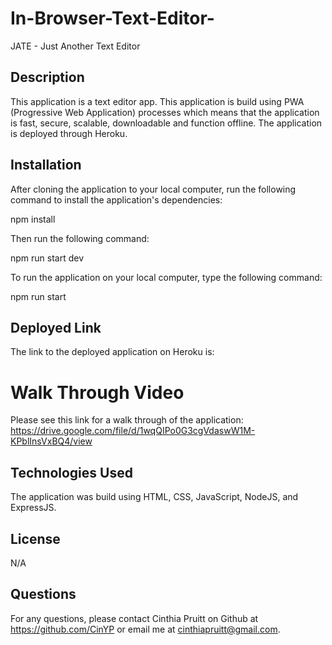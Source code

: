 # In-Browser-Text-Editor-
JATE - Just Another Text Editor

## Description

This application is a text editor app. This application is build using PWA (Progressive Web Application) processes which means that the application is fast, secure, scalable, downloadable and function offline. The application is deployed through Heroku. 


## Installation

After cloning the application to your local computer, run the following command to install the application's dependencies:

npm install 

Then run the following command:

npm run start dev


To run the application on your local computer, type the following command:

npm run start 

## Deployed Link 

The link to the deployed application on Heroku is: 

# Walk Through Video 

Please see this link for a walk through of the application: https://drive.google.com/file/d/1wqQIPo0G3cgVdaswW1M-KPblInsVxBQ4/view 

## Technologies Used 

The application was build using HTML, CSS, JavaScript, NodeJS, and ExpressJS. 

## License

N/A

## Questions 
For any questions, please contact Cinthia Pruitt on Github at https://github.com/CinYP or email me at cinthiapruitt@gmail.com. 

